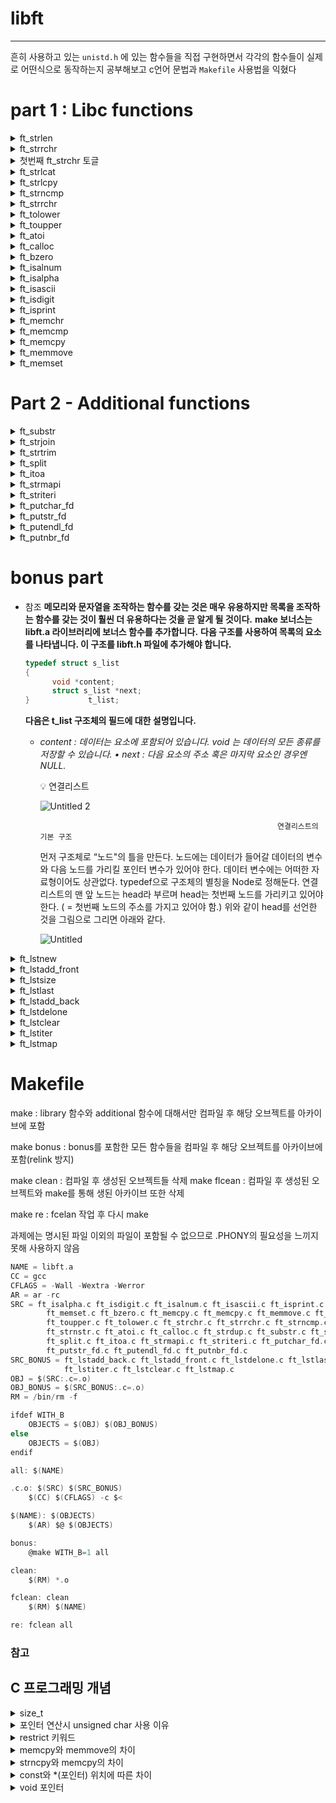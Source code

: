 # libft
---

흔히 사용하고 있는 `unistd.h` 에 있는 함수들을 직접 구현하면서 각각의 함수들이 실제로 어떤식으로 동작하는지 공부해보고 c언어 문법과 `Makefile` 사용법을 익혔다

# **part 1 : Libc functions**

<details>
  <summary>ft_strlen</summary>

  - Man page

    **SYNOPSIS**
    ```c
    #include <string.h>
    
    size_t
    strlen(const char *s);
    ```

    **DESCRIPTION**
    The `strlen()` function computes the length of the string `s`. The `strnlen()` function attempts to compute the length of `s`, but never scans beyond the first `maxlen` bytes of `s`.

    **RETURN VALUES**
    The `strlen()` function returns the number of characters that precede the terminating NUL character. The `strnlen()` function returns either the same result as `strlen()` or `maxlen`, whichever is smaller.
</details>

<details>
  <summary>ft_strrchr</summary>

  - Man page

    **SYNOPSIS**
    ```c
    #include <string.h>
    
    char *
    strrchr(const char *s, int c);
    ```

    **DESCRIPTION**
    The `strchr()` function locates the first occurrence of `c` (converted to a char) in the string pointed to by `s`. The terminating null character is considered to be part of the string; therefore if `c` is `\0`, the function locates the terminating `\0`. The `strrchr()` function is identical to `strchr()`, except it locates the last occurrence of `c`.

    **RETURN VALUES**
    The functions `strchr()` and `strrchr()` return a pointer to the located character, or `NULL` if the character does not appear in the string.
  
  - 설명
    문자내에 일치하는 문자가 있는지 검사하는 함수
    `char *str` : 검색할 문자열
    `int c` : 존재하는지 확인할 문자열
    - 반환값
      문자가 존재하면 존재하는 곳의 포인터를 `char *` 형으로 반환
      없다면 `NULL` 반환
</details>

<details>
  <summary>첫번째 ft_strchr 토글</summary>

- ft_strdup

  - Man page

    **SYNOPSIS**
    ```c
    #include <string.h>
    
    char *
    strdup(const char *s1);
    ```

    **DESCRIPTION**
    The `strdup()` function allocates sufficient memory for a copy of the string `s1`, does the copy, and returns a pointer to it. The pointer may subsequently be used as an argument to the function `free(3)`. If insufficient memory is available, `NULL` is returned and `errno` is set to `ENOMEM`.

  - 설명
    - `s1`와 동일한 배열을 생성하는 함수
    - 리턴값: 생성한 배열의 주소값
</details>

<details>
  <summary>ft_strlcat</summary>

  - Man page

    **SYNOPSIS**
    ```c
    #include <string.h>
    
    size_t
    strlcat(char * restrict dst, const char * restrict src, size_t dstsize);
    ```

    **DESCRIPTION**
    The `strlcpy()` and `strlcat()` functions copy and concatenate strings with the same input parameters and output result as `snprintf(3)`. They are designed to be safer, more consistent, and less error-prone replacements for the easily misused functions `strncpy(3)` and `strncat(3)`.

    `strlcpy()` and `strlcat()` take the full size of the destination buffer and guarantee NUL-termination if there is room. Note that room for the NULL should be included in `dstsize`.

    `strlcat()` appends string `src` to the end of `dst`. It will append at most `dstsize - strlen(dst) - 1` characters. It will then NUL-terminate unless `dstsize` is 0 or the original `dst` string was longer than `dstsize` (in practice this should not happen as it means that either `dstsize` is incorrect or that `dst` is not a proper string).

    If the `src` and `dst` strings overlap, the behavior is undefined.

    **RETURN VALUES**
    Besides quibbles over the return type (size_t versus int) and signal handler safety (`snprintf(3)` is not entirely safe on some systems), the following two are equivalent:
    ```c
    n = strlcpy(dst, src, len);
    n = snprintf(dst, len, "%s", src);
    ```

    Like `snprintf(3)`, the `strlcpy()` and `strlcat()` functions return the total length of the string they tried to create. For `strlcpy()` that means the length of `src`. For `strlcat()` that means the initial length of `dst` plus the length of `src`.

    If the return value is >= `dstsize`, the output string has been truncated. It is the caller's responsibility to handle this.

  - 설명
    - `dst`의 맨 뒤에 `src`를 `dstsize`만큼 붙이는 함수
    - `dstsize ≤ (dst 길이)`
      - 문자열을 붙이지 않음
      - 리턴값: `strlen(src) + dstsize`
    - `dstsize > (dst 길이)`
      - size - 1만큼 `src`를 붙이고 마지막에 `\0` 값을 넣어줌
      - 리턴값: `strlen(src) + strlen(dst)`
</details>

<details>
  <summary>ft_strlcpy</summary>

  - Man page

    **SYNOPSIS**
    ```c
    #include <string.h>
    
    size_t
    strlcpy(char * restrict dst, const char * restrict src, size_t dstsize);
    ```

    **DESCRIPTION**
    The `strlcpy()` and `strlcat()` functions copy and concatenate strings with the same input parameters and output result as `snprintf(3)`. They are designed to be safer, more consistent, and less error-prone replacements for the easily misused functions `strncpy(3)` and `strncat(3)`.

    `strlcpy()` and `strlcat()` take the full size of the destination buffer and guarantee NUL-termination if there is room. Note that room for the NULL should be included in `dstsize`.

    `strlcpy()` copies up to `dstsize - 1` characters from the string `src` to `dst`, NUL-terminating the result if `dstsize` is not 0.

    **RETURN VALUES**
    Besides quibbles over the return type (size_t versus int) and signal handler safety (`snprintf(3)` is not entirely safe on some systems), the following two are equivalent:
    ```c
    n = strlcpy(dst, src, len);
    n = snprintf(dst, len, "%s", src);
    ```

    Like `snprintf(3)`, the `strlcpy()` and `strlcat()` functions return the total length of the string they tried to create. For `strlcpy()` that means the length of `src`. For `strlcat()` that means the initial length of `dst` plus the length of `src`.

    If the return value is >= `dstsize`, the output string has been truncated. It is the caller's responsibility to handle this.

  - 설명
    - `dst` 안에 `src`를 복사해주는 함수
    - `dstsize`: `src`의 길이 이하일 때 사용됨
    - `src`의 `\0` 값을 만나거나 `dstsize - 1` 만큼 복사되면 복사를 중지한다.
    - `-1` 이 붙은 이유: 복사를 진행한 후 마지막에 `\0` 을 넣어주기 위해서 ⇒ `strcpy` 나 `strncpy` 보다 안정성이 있다.
    - 리턴값: 복사하려했던 문자열의 길이 = `src` 의 길이
</details>

<details>
  <summary>ft_strncmp</summary>

  - Man page

    **SYNOPSIS**
    ```c
    #include <string.h>
    
    int
    strncmp(const char *s1, const char *s2, size_t n);
    ```

    **DESCRIPTION**
    The `strcmp()` and `strncmp()` functions lexicographically compare the null-terminated strings `s1` and `s2`. The `strncmp()` function compares not more than `n` characters. Because `strncmp()` is designed for comparing strings rather than binary data, characters that appear after a `\0` character are not compared.

    **RETURN VALUES**
    The `strcmp()` and `strncmp()` functions return an integer greater than, equal to, or less than 0, according as the string `s1` is greater than, equal to, or less than the string `s2`. The comparison is done using unsigned characters, so that `\200` is greater than `\0`.

  - 설명
    - `s1`, `s2` 두 문자열의 내용을 1바이트씩 unsigned char로 크고 작음을 비교하는 함수
    - `n` : 검사할 범위
    - 리턴값
      - 계속 비교하다가 두 문자열이 다르다면 ⇒ `s1 - s2` 리턴
      - 두 문자열이 완전히 같다면 ⇒ 0 리턴
</details>

<details>
  <summary>ft_strrchr</summary>

  - Man page

    **SYNOPSIS**
    ```c
    #include <string.h>
    
    char *
    strrchr(const char *s, int c);
    ```

    **DESCRIPTION**
    The `strchr()` function locates the first occurrence of `c` (converted to a char) in the string pointed to by `s`. The terminating null character is considered to be part of the string; therefore if `c` is `\0`, the function locates the terminating `\0`. The `strrchr()` function is identical to `strchr()`, except it locates the last occurrence of `c`.

    **RETURN VALUES**
    The functions `strchr()` and `strrchr()` return a pointer to the located character, or `NULL` if the character does not appear in the string.

  - 설명
    `s` 문자열 처음부터 `c` 와 같은 문자를 찾을때까지 루프를 돈다 만약 문자를 찾으면 현재 포인터의 위치를 반환
</details>

<details>
  <summary>ft_tolower</summary>

  - Man page

    **SYNOPSIS**
    ```c
    #include <ctype.h>
    
    int
    tolower(int c);
    ```

    **DESCRIPTION**
    The `tolower()` function converts an upper-case letter to the corresponding lower-case letter. The argument must be representable as an unsigned char or the value of `EOF`. Although the `tolower()` function uses the current locale, the `tolower_l()` function may be passed a locale directly. See `xlocale(3)` for more information.

    **RETURN VALUES**
    If the argument is an upper-case letter, the `tolower()` function returns the corresponding lower-case letter if there is one; otherwise, the argument is returned unchanged.
</details>
<details>
  <summary>ft_toupper</summary>
  
  - Man page
    **SYNOPSIS**
    #include <ctype.h>
    ```c
     int
     toupper(int c);
    ```
    **DESCRIPTION**
    The toupper() function converts a lower-case letter to the corresponding upper-case letter. The argument must be representable as
    an unsigned char or the value of EOF.
    Although the toupper() function uses the current locale, the toupper_l() function may be passed a locale directly. See xlocale(3)
    for more information.
    **RETURN VALUES**
    If the argument is a lower-case letter, the toupper() function returns the corresponding upper-case letter if there is one; other-
    wise, the argument is returned unchanged.
</details>
<details>
  <summary>ft_atoi</summary>

  - **Man page**

    **SYNOPSIS**
    ```c
    #include <stdlib.h>
    
    int
    atoi(const char *str);
    ```

    **DESCRIPTION**
    The `atoi()` function converts the initial portion of the string pointed to by `str` to `int` representation. It is equivalent to: `(int)strtol(str, (char **)NULL, 10)`. While the `atoi()` function uses the current locale, the `atoi_l()` function may be passed a locale directly. See `xlocale(3)` for more information.

  - **설명**
    - 문자열을 숫자로 바꿔주는 함수
    - 공백(whitespace)을 모두 지나치고 '-' 또는 '+'로 부호를 판별한 후 숫자('0' ~ '9')가 아닌 값이 나올 때까지 숫자로 바꿔준다.
    - **리턴값:** 변환된 숫자
    - long형을 넘어서는 값
      - 오버플로우(long max 초과) ⇒ long max, 즉 -1 리턴
      - 언더플로우(long min 이하) ⇒ long min, 즉 0 리턴
</details>
<details>
  <summary>ft_calloc</summary>

  - **Man page**

    **SYNOPSIS**
    ```c
    #include <stdlib.h>
    
    void *
    calloc(size_t count, size_t size);
    ```

    **DESCRIPTION**
    The `malloc()`, `calloc()`, `valloc()`, `realloc()`, and `reallocf()` functions allocate memory. The allocated memory is aligned such that it can be used for any data type, including AltiVec- and SSE-related types. The `aligned_alloc()` function allocates memory with the requested alignment. The `free()` function frees allocations that were created via the preceding allocation functions.

    **RETURN VALUES**
    If successful, `calloc()`, `malloc()`, `realloc()`, `reallocf()`, `valloc()`, and `aligned_alloc()` functions return a pointer to allocated memory. If there is an error, they return a `NULL` pointer and set `errno` to `ENOMEM`.
</details>

<details>
  <summary>ft_bzero</summary>

  - **Man page**

    **SYNOPSIS**
    ```c
    #include <strings.h>
    
    void
    bzero(void *s, size_t n);
    ```

    **DESCRIPTION**
    The `bzero()` function writes `n` zeroed bytes to the string `s`. If `n` is zero, `bzero()` does nothing.
</details>

<details>
  <summary>ft_isalnum</summary>

  - **Man page**

    **SYNOPSIS**
    ```c
    #include <ctype.h>
    
    int
    isalnum(int c);
    ```

    **DESCRIPTION**
    The `isalnum()` function tests for any character for which `isalpha(3)` or `isdigit(3)` is true. The value of the argument must be representable as an unsigned char or the value of `EOF`.

    **RETURN VALUES**
    The `isalnum()` function returns zero if the character tests false and returns non-zero if the character tests true.
</details>

<details>
  <summary>ft_isalpha</summary>

  - **Man page**

    **SYNOPSIS**
    ```c
    #include <ctype.h>
    
    int
    isalpha(int c);
    ```

    **DESCRIPTION**
    The `isalpha()` function tests for any character for which `isupper(3)` or `islower(3)` is true. The value of the argument must be representable as an unsigned char or the value of `EOF`.
</details>

<details>
  <summary>ft_isascii</summary>

  - **Man page**

    **SYNOPSIS**
    ```c
    #include <ctype.h>
    
    int
    isascii(int c);
    ```

    **DESCRIPTION**
    The `isascii()` function tests for an ASCII character, which is any character between 0 and octal 0177 inclusive.
</details>

<details>
  <summary>ft_isdigit</summary>

  - **Man page**

    **SYNOPSIS**
    ```c
    #include <ctype.h>
    
    int
    isdigit(int c);
    ```

    **DESCRIPTION**
    The `isdigit()` function tests for a decimal digit character.

    **RETURN VALUES**
    The `isdigit()` and `isnumber()` functions return zero if the character tests false and return non-zero if the character tests true.
</details>

<details>
  <summary>ft_isprint</summary>

  - **Man page**

    **SYNOPSIS**
    ```c
    #include <ctype.h>
    
    int
    isprint(int c);
    ```

    **DESCRIPTION**
    The `isprint()` function tests for any printing character, including space (`' '`). The value of the argument must be representable as an unsigned char or the value of `EOF`.

    **RETURN VALUES**
    The `isprint()` function returns zero if the character tests false and returns non-zero if the character tests true.
</details>

<details>
  <summary>ft_memchr</summary>

  - **Man page**

    **SYNOPSIS**
    ```c
    #include <string.h>
    
    void *
    memchr(const void *s, int c, size_t n);
    ```

    **DESCRIPTION**
    The `memchr()` function locates the first occurrence of `c` (converted to an unsigned char) in string `s`.

    **RETURN VALUES**
    The `memchr()` function returns a pointer to the byte located, or `NULL` if no such byte exists within `n` bytes.

    - **설명**
      메모리 블럭 안에서 원하는 문자를 바이트 단위로 찾는 함수.
      `ptr` 이 가리키는 메모리와 처음 `len` 바이트 중에서 처음으로 `c` 와 일치하는 값의 주소를 반환하다.
      - `c`: int 로 값이 전달되지만 함수 내부적으로는 한 바이트씩 비교하기 때문에 이 값은 unsigned char로 변환되어서 사용된다.
      - c가 존재 ⇒ `(unsigned char *)` 해당 포인터를 리턴
      - 없다면 ⇒ `NULL` 리턴
</details>

<details>
  <summary>ft_memcmp</summary>

  - **Man page**

    **SYNOPSIS**
    ```c
    #include <string.h>
    
    int
    memcmp(const void *s1, const void *s2, size_t n);
    ```

    **DESCRIPTION**
    The `memcmp()` function compares byte string `s1` against byte string `s2`. Both strings are assumed to be `n` bytes long.

    **RETURN VALUES**
    The `memcmp()` function returns zero if the two strings are identical, otherwise returns the difference between the first two differing bytes (treated as unsigned char values, so that `\200` is greater than `\0`, for example). Zero-length strings are always identical. This behavior is not required by C and portable code should only depend on the sign of the returned value.

    - **설명**
      Memory + compare. 비교하는 함수
      `s1` 와 `s2` 의 내용을 `len` 만큼 비교하는 함수.
      - 내용이 같다면 ⇒ 0
      - 내용이 다르다면 ⇒ unsigned char형으로 `*s1 - *s2` 만큼 리턴
</details>

<details>
  <summary>ft_memcpy</summary>

  - **Man page**

    **SYNOPSIS**
    ```c
    #include <string.h>
    
    void *
    memcpy(void *restrict dst, const void *restrict src, size_t n);
    ```

    **DESCRIPTION**
    The `memcpy()` function copies `n` bytes from memory area `src` to memory area `dst`. If `dst` and `src` overlap, behavior is undefined.
    Applications in which `dst` and `src` might overlap should use `memmove(3)` instead.

    **RETURN VALUES**
    The `memcpy()` function returns the original value of `dst`.

    - **설명**
      원본인 `src` 를 `n` 만큼의 길이만큼 복사해서 `dest` 에 붙여넣는 함수
      메모리 값을 복사하는 함수
      - 주의할점 : `char *` 타입의 c언어 문자열 형태의 문자열의 전체를 복사할 때 `\0` 도 넣어야 하기 때문에 +1만큼 더해주어야 한다.
      - `src` 의 메모리 블록과 `dest` 의 메모리 블록이 겹쳐져 있는 곳에는 사용하지 못한다. 만약 필요하다면 `memmove` 함수를 사용해야 한다.
</details>

<details>
  <summary>ft_memmove</summary>

  - **Man page**

    **SYNOPSIS**
    ```c
    #include <string.h>
    
    void *
    memmove(void *dst, const void *src, size_t len);
    ```

    **DESCRIPTION**
    The `memmove()` function copies `len` bytes from string `src` to string `dst`.
    The two strings may overlap; the copy is always done in a non-destructive manner.

    **RETURN VALUES**
    The `memmove()` function returns the original value of `dst`.

    - **설명**
      `src` 가 가리키는 메모리부터 `n` 바이트 사이즈 만큼 `dest` 가 가리키는 메모리에 옮김.
      move라서 잘라내서 붙이는 게 아닌 복사의 개념이다.
      - `memcpy` 와 `memmove`의 차이점:
        `memcpy`는 어디에 거치지 않고 그 위치에 복사해서 붙여넣는 반면
        `memmove`는 안전하게 복사할 것을 버퍼에 복사하고 해당 위치에 가서 버퍼된 것을 붙여넣는 방식으로 동작 구현
        `memmove`는 버퍼를 이용하기 때문에 좀 더 안정성이 뛰어남
</details>

<details>
  <summary>ft_memset</summary>

  - **Man page**

    **SYNOPSIS**
    ```c
    #include <string.h>
    
    void *
    memset(void *b, int c, size_t len);
    ```

    **DESCRIPTION**
    The `memset()` function writes `len` bytes of value `c` (converted to an unsigned char) to the string `b`.

    **RETURN VALUES**
    The `memset()` function returns its first argument.

    - **설명**
      `b`를 `len`만큼 `ptr`로 초기화하는 함수
      - `b`: 메모리를 세팅하고자 하는 값 (int로 받지만 내부에서는 unsigned char로 변환)
      - `ptr`: 세팅하고자 하는 메모리의 시작 주소 (주소가 가리키고 있는 포인터가 위치한 자리)
      - `len`: 길이 (바이트 단위로서 메모리 크기 한 조각 단위의 길이)
      - 반환값: 성공하면 `void *ptr` 실패하면 `NULL`  
</details>

# Part 2 - Additional functions

<details>
  <summary>ft_substr</summary>

  - **man page**

    Allocates (with `malloc(3)`) and returns a substring from the string 's'.
    The substring begins at index 'start' and is of maximum size 'len'.

  - **함수 설명**
    부분 문자열을 가져오는 함수.
    `malloc(3)`을 사용하여 할당하고 원본 문자열 `str`에서 하위 문자열을 반환, 하위 문자열은 `start` 인덱스에서 시작되며 최대 크기는 `len` 이다.
</details>

<details>
  <summary>ft_strjoin</summary>

  - **man page**

    Allocates (with `malloc(3)`) and returns a new string, which is the result of the concatenation of ’s1’ and ’s2’.

  - **함수설명**
    원하는 만큼 문자열을 합칠 수 있는 함수.
    `malloc`을 할당하고 새 문자열을 반환하며, 이는 접두사 문자열 `s1`, 접미사 문자열 `s2`를 연결한 결과물.
    - 반환값: 이어붙인 새 문자열, 실패 시 `NULL` 반환.
</details>

<details>
  <summary>ft_strtrim</summary>

  - **man page**

    Allocates (with `malloc(3)`) and returns a copy of ’s1’ with the characters specified in ’set’ removed from the beginning and the end of the string.

  - **함수설명**
    `malloc`을 사용하여 할당하고 문자열의 처음과 끝에서 `set`에 지정된 문자가 제거된 `s1` 복사본을 반환.
    원본 문자열 `s1`.
    - 반환값: `s1`에서 찾은 `set`에 포함된 문자들을 양 끝에서 제거한 후 결과 문자열, 할당 실패 시 `NULL` 반환.
</details>

<details>
  <summary>ft_split</summary>

  - **man page**

    Allocates (with `malloc(3)`) and returns an array of strings obtained by splitting ’s’ using the character ’c’ as a delimiter.
    The array must be ended by a NULL pointer.
</details>

<details>
  <summary>ft_itoa</summary>

  - **man page**

    Allocates (with `malloc(3)`) and returns a string representing the integer received as an argument.
    Negative numbers must be handled.

  - **함수설명**
    `int`형의 숫자를 `str`형으로 변환해주는 함수
    `malloc`을 사용하여 할당하고 인수로 받은 정수를 나타내는 문자열을 반환한다. 음수는 반드시 처리해야 한다.
    `'0' + (n % 10)` 식으로 나머지를 구한 뒤 문자 아스키 코드로 변환해 배열의 뒷 부분 부터 채워준다.
    정수의 길이를 잴 때는 몫 나머지 연산을 사용한다. 몫이 0이 될 때 까지, 그리고 음수일 경우에는 ‘-’ 부호가 들어가야 하기 때문에 `len`에 +1을 해준다.
    - 반환값: 정수를 나타내는 문자열, 할당 실패시 `null`로 반환.
</details>

<details>
  <summary>ft_strmapi</summary>

  - **man page**

    Applies the function ’f’ to each character of the string ’s’, and passing its index as the first argument to create a new string (with `malloc(3)`) resulting from successive applications of ’f’.

  - **함수설명**
    인자로 받은 문자열 `str`의 각 요소에 `f` 함수를 적용한 값들로 새로운 하나의 문자열을 만들고 문자열의 주소값을 반환하는 함수.
    일차원 배열을 먼저 할당하고 그 배열에 `str`의 요소들에 `f` 함수를 적용한 것을 차례대로 넣는다.
    만든 문자열의 가장 끝에는 `\0` 문자가 들어 있어야 한다.
    - 반환값: 할당 실패시 `null` 반환한다.
</details>

<details>
  <summary>ft_striteri</summary>

  - **man page**

    Applies the function `f` to each character of the string `s`, and passing its index as the first argument.
    Each character is passed by address to `f` to be modified if necessary.
</details>

<details>
  <summary>ft_putchar_fd</summary>

  - **man page**

    Outputs the character ’c’ to the given file descriptor.

  - **함수설명**
    - `void` 함수에 return ?
      `open()` 함수는 다음과 같이 사용하기 때문에, `fd=open("data.txt", O_RDONLY)` 파일 오픈에 실패하면 file descriptor는 음수값을 갖게 된다.
      이때 함수의 종결을 의미하는 `return ;` 사용한다.
</details>

<details>
  <summary>ft_putstr_fd</summary>

  - **man page**

    Outputs the string ’s’ to the given file descriptor.
</details>

<details>
  <summary>ft_putendl_fd</summary>

  - **man page**

    Outputs the string ’s’ to the given file descriptor, followed by a newline.
</details>

<details>
  <summary>ft_putnbr_fd</summary>

  - **man page**

    Outputs the integer ’n’ to the given file descriptor.
</details>


# bonus part

- 참조
  **메모리와 문자열을 조작하는 함수를 갖는 것은 매우 유용하지만 목록을 조작하는 함수를 갖는 것이 훨씬 더 유용하다는 것을 곧 알게 될 것이다.**
  **make 보너스는 libft.a 라이브러리에 보너스 함수를 추가합니다.**
  **다음 구조를 사용하여 목록의 요소를 나타냅니다. 이 구조를 libft.h 파일에 추가해야 합니다.**

  ```c
  typedef struct s_list
  {
  		void *content;
  		struct s_list *next;
  }             t_list;
  ```

  **다음은 t_list 구조체의 필드에 대한 설명입니다.**

  - _content : 데이터는 요소에 포함되어 있습니다. void 는 데이터의 모든 종류를 저장할 수 있습니다. • next : 다음 요소의 주소 혹은 마지막 요소인 경우엔 NULL._
    <aside>
    💡 연결리스트

    </aside>
    
    ![Untitled 2](https://github.com/mantoing/libft/assets/90916425/373dccb9-a2d5-424a-9c2f-a38aa439032f)

                                                             연결리스트의 기본 구조

    먼저 구조체로 “노드"의 틀을 만든다.
    노드에는 데이터가 들어갈 데이터의 변수와 다음 노드를 가리킬 포인터 변수가 있어야 한다.
    데이터 변수에는 어떠한 자료형이어도 상관없다.
    typedef으로 구조체의 별칭을 Node로 정해둔다.
    연결리스트의 맨 앞 노드는 head라 부르며 head는 첫번째 노드를 가리키고 있어야 한다.
    ( = 첫번째 노드의 주소를 가지고 있어야 함.)
    위와 같이 head를 선언한 것을 그림으로 그리면 아래와 같다.

    ![Untitled](https://github.com/mantoing/libft/assets/90916425/3078c2cf-9d28-4f32-8b57-e4c3cfa2aa06)


<details>
  <summary>ft_lstnew</summary>
  
  - **man page**
    
    **Prototype**: `t_list *ft_lstnew(void *content);`
    
    **Parameters:** `#1. The content to create the new element with.`
    
    **Return value:** The new element.
    
    **External functs.**: `malloc`
    
    **Description:** Allocates (with `malloc(3)`) and returns a new element. The variable ’content’ is initialized with the value of the parameter ’content’. The variable ’next’ is initialized to NULL.
    
    `(malloc(3)을 사용하여) 할당하고 새 요소를 반환합니다. 'content' 변수는 'content' 매개변수의 값으로 초기화됩니다. 변수 'next'는 NULL로 초기화됩니다.`
    
  - **함수설명**
    
    그냥 새 노드만 만드는 함수. 연결은 하지 않는다.
</details>

<details>
  <summary>ft_lstadd_front</summary>
  
  - **man page**
    
    **Prototype**: `void ft_lstadd_front(t_list **lst, t_list *new);`
    
    **Parameters:** 
    - `#1. The address of a pointer to the first link of a list.`
    - `#2. The address of a pointer to the element to be added to the list.`
    
    **Return value:** None
    
    **External functs**: None
    
    **Description:** Adds the element ’new’ at the beginning of the list.
    
    `리스트의 시작 부분에 new를 추가한다.`
    
    1. 새 노드의 다음 주소를 head로 설정
    2. head를 새 노드로 설정
    
    - ft_lstadd_front의 함수 코드는 아래와 같다.
      맨 앞쪽에 리스트를 만들어 추가하므로 다음 주소값만 담는 것이 아니라 시작 지점도 알아야 한다는 것이 중요하다.
      ft_lstadd_front함수는 리턴 값이 없다. 따라서 마지막에 *lst = new를 통해서 헤더가 첫 노드를 잡을 수 있게 한다.
      이 작업을 위해 이중포인터 파라미터를 갖는다.
      첫 번째 매개변수 \*\*lst는 첫 번째 노드의 포인터다. 이중포인터 인것은 *lst에 저장되는 값이 연결된 리스트들의 첫 값을 담고 있기 때문이다.
    
    ## 1. **연결리스트 구현시 이중 포인터를 사용하는 이유**
    
    - 단일 연결 리스트에서 삽입과 삭제를 통해 head 포인터의 값을 변화시킬 수 있다.
    - 이때, 호출함수의 포인터변수가 참조하는 객체를 피호출 함수에서 바꾸고자 할 경우 이중 포인터를 사용하면 된다.
    - `t_list **lst` 는 t_list 포인터(lst)의 주소를 가리키는 포인터다.
    - `t_list **lst` 변수가 담고 있는 값은 `t_list *`의 주소.
    - `t_list **lst` 가 담고 있는 `t_list *` 의 주소는 어떤 리스트의 첫번째 주소
    - 즉, \*lst는 head의 주소
    
    ## 2.\*lst == NULL 과 lst == NULL의 차이
    
    - lst는 lst의 첫번째 주소, 즉 헤드의 주소를 의마한다. 헤드가 비었다는 건, \*lst는 빈 리스트 라는 뜻
    - lst == NULL은 리스트 자체가 존재하지 않는다는 뜻
    
  - **함수 설명**
    
    리스트의 시작 부분에 `new` 를 추가한다.
</details>

<details>
  <summary>ft_lstsize</summary>
  
  - **man page**
    
    **Prototype**: `int ft_lstsize(t_list *lst);`
    
    **Parameters:** `#1. The beginning of the list.`
    
    **Return value:** Length of the list.
    
    **External functs.:** None
    
    **Description:** Counts the number of elements in a list.
    
    리스트의 요소의 개수를 카운트한다.
</details>

<details>
  <summary>ft_lstlast</summary>
  
  - **man page**
    
    **Prototype**: `t_list *ft_lstlast(t_list *lst);`
    
    **Parameters:** `#1. The beginning of the list.`
    
    **Return value:** Last element of the list.
    
    **External functs.:** None
    
    **Description:** Returns the last element of the list.
    
    리스트의 마지막 주소를 리턴.
</details>

<details>
  <summary>ft_lstadd_back</summary>
  
  - **man page**
    
    **Prototype**: `void ft_lstadd_back(t_list **lst, t_list *new);`
    
    **Parameters:** 
    - `#1. The address of a pointer to the first link of a list.`
    - `#2. The address of a pointer to the element to be added to the list.`
    
    **Return value:** None
    
    **External functs.:** None
    
    **Description:** Adds the element ’new’ at the end of the list.
    
    리스트의 끝에 new를 추가한다.
    
    - 함수 설명
      ![Untitled 1](https://github.com/mantoing/libft/assets/90916425/09a1adf6-d060-46e4-be22-549faf4f34b1)

      “리스트의 마지막에 새 노드를 추가하는 함수”
      1. new의 다음 주소는 원래 last의 다음주소 (=NULL)로 설정
      2. last의 다음 주소가 new를 가리키도록 변경
    
    - ft_islast(); 함수의 인자로 lst를 보내야 하는지 \*lst를 보내야하는지 헷갈림.
    - lstlast함수는 파라미터로 `t_list *` 즉, 첫 번째 요소의 주소를 받는다.
    - `ft_lstadd_back` 함수에서 우리가 받은 인자의 자료형은 t*list *이고 , (t*list *)= t_list 이기 때문에 \*lst를 인자로 보내면 된다.
    - `*lst ==NULL` 과 `lst == NULL` 의 파이
    - lst는 lst의 첫번째 주소, 즉 헤드의 주소를 의마한다. 헤드가 비었다는건, lst는 빈 리스트 라는 뜻
      -lst == NULL은 리스트 자체가 존재하지 않는다는 뜻이다.
</details>

<details>
  <summary>ft_lstdelone</summary>
  
  - **man page**
    
    **Prototype**: `void ft_lstdelone(t_list *lst, void (*del)(void*));`
    
    **Parameters:** 
    - `#1. The element to free.`
    - `#2. The address of the function used to delete the content.`
    
    **Return value:** None
    
    **External functs.:** `free`
    
    **Description:** Takes as a parameter an element and frees the memory of the element’s content using the function ’del’ given as a parameter and free the element. The memory of ’next’ must not be freed.
    
    lst의 content를 지워주고 free하는 함수
    
    - 함수설명
      free(lst)만 하면 안되는 이유.
      - content 변수는 주소만 담고 있어서 그 주소가 가리키는 값까지 삭제를 해줘야 하는데, free(lst)를 한 후에는 lst → content로 접근이 불가능하다. 그래서 content 를 먼저 free해주고 그 다음에 lst를 free해줘야 한다.
</details>

<details>
  <summary>ft_lstclear</summary>
  
  - **man page**
    
    **Prototype**: `void ft*lstclear. t_list **lst, void (*_del)(void*));`
    
    **Parameters:** 
    - `#1. The address of a pointer to an element.`
    - `#2. The address of the function used to delete the content of the element.`
    
    **Return value:** None
    
    **External functs.:** `free`
    
    **Description:** Deletes and frees the given element and every successor of that element, using the function ’del’ and `free(3)`. Finally, the pointer to the list must be set to NULL.
    
    연결 리스트 전체 노드 데이터를 삭제하는 함수.
    
    - 함수 설명
      - lst가 NULL이면 리스트가 존재하지 않는가는 뜻. 이 때에는 삭제할 리스트가 없는 것이므로 `return;`
      - content와 노드를 삭제할 때, free(lst)한 이후 lst는 그 다음 노드를 가리킬 수 없으므로 그 다음 노드의 주소를 `t_list포린터에 저장해 놓아야 한다.`
</details>

<details>
  <summary>ft_lstiter</summary>
  
  - **man page**
    
    **Prototype**: `void ft_lstiter(t_list *lst, void (*f)(void *));`
    
    **Parameters:** 
    - `#1. The address of a pointer to an element.`
    - `#2. The address of the function used to iterate on the list.`
    
    **Return value:** None
    
    **External functs.:** None
    
    **Description:** Iterates the list ’lst’ and applies the function ’f’ to the content of each element.
    
    리스트 `lst` 를 반복하고 각 요소의 내용에 함수 `f` 를 적용한다.
</details>

<details>
  <summary>ft_lstmap</summary>
  
  - **man page**
    
    **Prototype**: `t_list *ft_lstmap(t_list *lst, void *(*f)(void *), void (*del)(void *));`
    
    **Parameters:** 
    - `#1. The address of a pointer to an element.`
    - `#2. The address of the function used to iterate on the list.`
    - `#3. The address of the function used to delete the content of an element if needed.`
    
    - `t_list *lst : t_list 포인터`
    - `void *(*f)(void *) : lst의 content에 적용할 함수 포인터`
    - `void *(del)(void *) : lst의 content를 free하기 위한 함수 포인터`
    
    **Return value:** The new list. `NULL if the allocation fails.`
    
    **External functs.:** `malloc`, `free`
    
    **Description:** Iterates the list ’lst’ and applies the function ’f’ to the content of each element. Creates a new list resulting of the successive applications of the function ’f’. The ’del’ function is used to delete the content of an element if needed.
    
    리스트 'lst'를 반복하고 각 요소의 내용에 함수 'f'를 적용합니다.
    함수 'f'의 연속 적용 결과로 새 리스트를 만듭니다.
    'del' 함수는 필요한 경우 요소의 내용을 삭제하는 데 사용됩니다.
    
    `ft_lstmap`은 연결리스트 lst의 content를 함수 f로 보내서 `바뀐 값을 content로 갖고있는 새로운 연결리스트`를 만들어서 리턴해주는 함수이다.
    만약 새로운 연결리스트를 만들다 노드 할당이 실패하면 여태까지 만든 새로운 연결리스트를 모두 할당 해제해준다.
</details>

# Makefile

make : library 함수와 additional 함수에 대해서만 컴파일 후 해당 오브젝트를 아카이브에 포함

make bonus : bonus를 포함한 모든 함수들을 컴파일 후 해당 오브젝트를 아카이브에 포함(relink 방지)

make clean : 컴파일 후 생성된 오브젝트들 삭제
make flcean : 컴파일 후 생성된 오브젝트와 make를 통해 생된 아카이브 또한 삭제

make re : fcelan 작업 후 다시 make

과제에는 명시된 파일 이외의 파일이 포함될 수 없으므로 .PHONY의 필요성을 느끼지 못해 사용하지 않음

```c
NAME = libft.a
CC = gcc
CFLAGS = -Wall -Wextra -Werror
AR = ar -rc
SRC = ft_isalpha.c ft_isdigit.c ft_isalnum.c ft_isascii.c ft_isprint.c ft_strlen.c \
		ft_memset.c ft_bzero.c ft_memcpy.c ft_memcpy.c ft_memmove.c ft_strlcpy.c ft_strlcat.c \
		ft_toupper.c ft_tolower.c ft_strchr.c ft_strrchr.c ft_strncmp.c ft_memchr.c ft_memcmp.c \
		ft_strnstr.c ft_atoi.c ft_calloc.c ft_strdup.c ft_substr.c ft_strjoin.c ft_strtrim.c \
		ft_split.c ft_itoa.c ft_strmapi.c ft_striteri.c ft_putchar_fd.c ft_putchar_fd.c \
		ft_putstr_fd.c ft_putendl_fd.c ft_putnbr_fd.c
SRC_BONUS = ft_lstadd_back.c ft_lstadd_front.c ft_lstdelone.c ft_lstlast.c ft_lstnew.c ft_lstsize.c \
		   	ft_lstiter.c ft_lstclear.c ft_lstmap.c
OBJ = $(SRC:.c=.o)
OBJ_BONUS = $(SRC_BONUS:.c=.o)
RM = /bin/rm -f

ifdef WITH_B
	OBJECTS = $(OBJ) $(OBJ_BONUS)
else
	OBJECTS = $(OBJ)
endif

all: $(NAME)

.c.o: $(SRC) $(SRC_BONUS)
	$(CC) $(CFLAGS) -c $<

$(NAME): $(OBJECTS)
	$(AR) $@ $(OBJECTS)

bonus:
	@make WITH_B=1 all

clean:
	$(RM) *.o

fclean: clean
	$(RM) $(NAME)

re:	fclean all
```

### **참고**

## C 프로그래밍 개념

<details>
  <summary>size_t</summary>
	
  `size_t`은 문자열이나 메모리의 크기를 나타내는 데 사용되는 부호 없는 정수입니다. `typedef unsigned int size_t;`로 정의되며 부호 없는 정수를 나타냅니다. 32비트 OS에서는 "부호 없는 32비트 정수"이며, 64비트 OS에서는 "부호 없는 64비트 정수"입니다. 64비트 OS에서도 "unsigned int"나 "int"는 반드시 64비트 정수가 아닐 수 있지만, `size_t`은 메모리나 문자열의 길이를 다룰 때 올바른 크기를 보장합니다.
</details>

<details>
  <summary>포인터 연산시 unsigned char 사용 이유</summary>
	
  포인터 연산시 `unsigned char` 사용이 권장됩니다. GCC에서는 void 포인터가 `char` 또는 `unsigned char` 크기만큼 연산됩니다(1바이트 씩). 포인터는 주소 연산이기 때문에 부호를 사용하지 않습니다. `unsigned char`를 사용하는 것이 `char`보다 적절합니다.
</details>

<details>
  <summary>restrict 키워드</summary>
	
  `restrict` 키워드는 메모리 접근과 관련된 최적화 기능입니다. 각 포인터가 서로 다른 메모리 위치를 가리키고 있고 다른 곳에서 접근하지 않음을 컴파일러에 알려 최적화할 수 있도록 합니다. 동일한 메모리 공간을 가리키는 포인터에 `restrict`를 사용하면 최적화로 인해 잘못된 결과가 나올 수 있으므로 주의가 필요합니다.
</details>

<details>
  <summary>memcpy와 memmove의 차이</summary>
	
  - `memcpy`는 `restrict`가 있고 `memmove`는 `restrict`가 없습니다. `memmove`는 메모리가 겹치는지 여부를 확인하므로 성능이 떨어집니다. 두 메모리 공간이 다르고 겹치지 않는 경우 최적화된 `memcpy`를 사용하면 성능을 향상시킬 수 있습니다.
  - `memcpy`는 메모리 내용을 직접 복사하고, `memmove`는 메모리 내용을 임시 저장소에 저장한 후 복사합니다. 따라서 `memcpy`의 속도는 `memmove`보다 빠르지만 안정성 면에서는 떨어집니다. 메모리를 복사할 때 `memcpy`는 자기 자신의 내용을 덮어쓸 때 이웃한 메모리에 의한 겹침 문제가 발생합니다.
</details>

<details>
  <summary>strncpy와 memcpy의 차이</summary>
	
  - `strncpy`는 문자열의 끝(0x00)을 만나면 중지되지만 `memcpy`는 바이트 단위로 계산되어 바이트가 끝날 때까지 계속 복사합니다.
  - 즉, `memcpy`는 형에 관계없이 지정된 바이트 수만큼 임의의 영역을 복사합니다.
</details>

<details>
  <summary>const와 *(포인터) 위치에 따른 차이</summary>
	
  - 상수 포인터 → `const int *ptr = &a;` 또는 `int const *ptr = &a;`
	
    ```c
    // ptr이 가리키는 주소의 값 변경 불가
    *ptr = 30; // 오류
    ptr = &b; // 허용
    ```
  - 포인터 상수 → `int *const ptr = &a;`
	
    ```c
    // ptr이 가리키는 주소 변경 불가
    *ptr = 40; // 허용
    ptr = &b; // 오류
    ```
  - 상수 포인터 상수 → `const int *const ptr = &a;`
	
    ```c
    // ptr이 가리키는 주소와 주소의 값 변경 불가
    *ptr = 50; // 오류
    ptr = &b; // 오류
    ```
 ![Untitled 3](https://github.com/mantoing/libft/assets/90916425/c3736ac0-4695-4853-8571-7563dbd99f1b)
</details>

<details>
  <summary>void 포인터</summary>
	
  `void` 포인터는 대상 데이터의 타입을 명시하지 않는 포인터로, 변수, 함수, 포인터 등 어떠한 값도 가리킬 수 있습니다. 그러나 포인터 연산이나 메모리 참조와 같은 작업은 수행할 수 없으며, `void` 포인터를 사용할 때는 반드시 명시적 타입 변환을 거친 후 사용해야 합니다.
</details>
